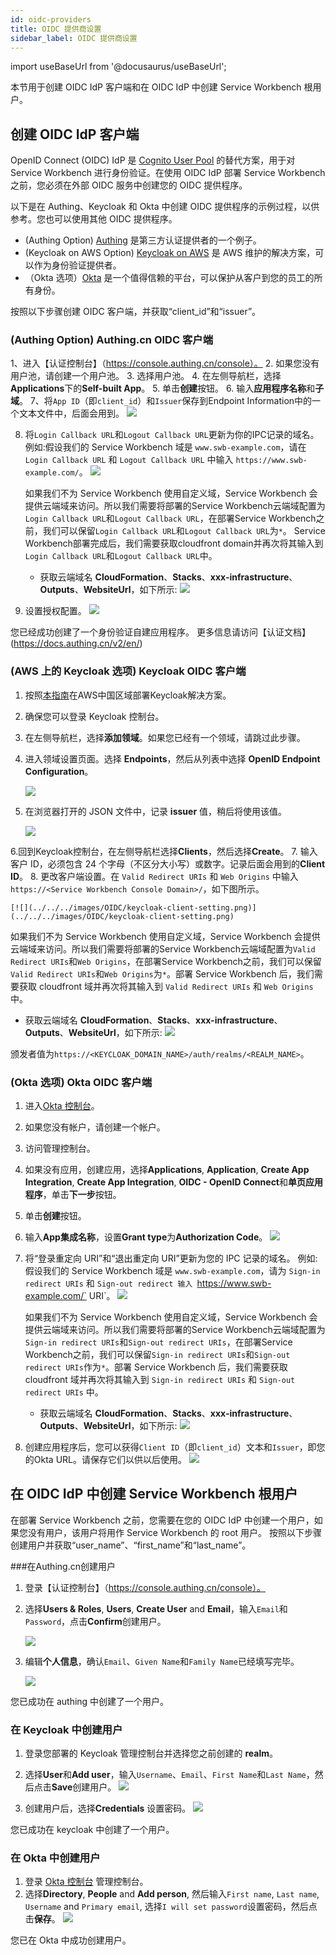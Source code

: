 ```yaml
---
id: oidc-providers
title: OIDC 提供商设置
sidebar_label: OIDC 提供商设置
---
```


import useBaseUrl from '@docusaurus/useBaseUrl';

本节用于创建 OIDC IdP 客户端和在 OIDC IdP 中创建 Service Workbench 根用户。

## 创建 OIDC IdP 客户端

OpenID Connect (OIDC) IdP 是 [Cognito User Pool][cognito] 的替代方案，用于对 Service Workbench 进行身份验证。在使用 OIDC IdP 部署 Service Workbench 之前，您必须在外部 OIDC 服务中创建您的 OIDC 提供程序。

以下是在 Authing、Keycloak 和 Okta 中创建 OIDC 提供程序的示例过程，以供参考。您也可以使用其他 OIDC 提供程序。

- (Authing Option) [Authing][authing] 是第三方认证提供者的一个例子。
- (Keycloak on AWS Option) [Keycloak on AWS][keycloak-solution] 是 AWS 维护的解决方案，可以作为身份验证提供者。
- （Okta 选项）[Okta][okta] 是一个值得信赖的平台，可以保护从客户到您的员工的所有身份。

按照以下步骤创建 OIDC 客户端，并获取“client_id”和“issuer”。

### (Authing Option) Authing.cn OIDC 客户端

1、进入【认证控制台】（https://console.authing.cn/console）。
2. 如果您没有用户池，请创建一个用户池。
3. 选择用户池。
4. 在左侧导航栏，选择**Applications**下的**Self-built App**。
5. 单击**创建**按钮。
6. 输入**应用程序名称**和**子域**。
7、将`App ID`（即`client_id`）和`Issuer`保存到Endpoint Information中的一个文本文件中，后面会用到。
    [![](../../../images/OIDC/endpoint-info.png)](../../../images/OIDC/endpoint-info.png)

8. 将`Login Callback URL`和`Logout Callback URL`更新为你的IPC记录的域名。
   例如:假设我们的 Service Workbench 域是 `www.swb-example.com`，请在 `Login Callback URL` 和 `Logout Callback URL` 中输入 `https://www.swb-example.com/`。
    [![](../../../images/OIDC/authentication-configuration.png)](../../../images/OIDC/authentication-configuration.png)

   如果我们不为 Service Workbench 使用自定义域，Service Workbench 会提供云端域来访问。所以我们需要将部署的Service Workbench云端域配置为`Login Callback URL`和`Logout Callback URL`，在部署Service Workbench之前，我们可以保留`Login Callback URL`和`Logout Callback URL`为`*`。 Service Workbench部署完成后，我们需要获取cloudfront domain并再次将其输入到`Login Callback URL`和`Logout Callback URL`中。
   
   * 获取云端域名
   **CloudFormation**、**Stacks**、**xxx-infrastructure**、**Outputs**、**WebsiteUrl**，如下所示:
   [![](../../../images/OIDC/get-cloudfront-domain.png)](../../../images/OIDC/get-cloudfront-domain.png)
    

9. 设置授权配置。
    [![](../../../images/OIDC/authorization-configuration.png)](../../../images/OIDC/authorization-configuration.png)

您已经成功创建了一个身份验证自建应用程序。
更多信息请访问【认证文档】(https://docs.authing.cn/v2/en/)

### (AWS 上的 Keycloak 选项) Keycloak OIDC 客户端

1. 按照[本指南][keycloak-solution]在AWS中国区域部署Keycloak解决方案。

2. 确保您可以登录 Keycloak 控制台。

3. 在左侧导航栏，选择**添加领域**。如果您已经有一个领域，请跳过此步骤。

4. 进入领域设置页面。选择 **Endpoints**，然后从列表中选择 **OpenID Endpoint Configuration**。

    [![](../../../images/OIDC/keycloak-example-realm.jpg)](../../../images/OIDC/keycloak-example-realm.jpg)

5. 在浏览器打开的 JSON 文件中，记录 **issuer** 值，稍后将使用该值。

    [![](../../../images/OIDC/OIDC-config.jpg)](../../../images/OIDC/OIDC-config.jpg)

6.回到Keycloak控制台，在左侧导航栏选择**Clients**，然后选择**Create**。
7. 输入客户 ID，必须包含 24 个字母（不区分大小写）或数字。记录后面会用到的**Client ID**。
8. 更改客户端设置。在 `Valid Redirect URIs` 和 `Web Origins` 中输入 `https://<Service Workbench Console Domain>/`，如下图所示。

    [![](../../../images/OIDC/keycloak-client-setting.png)](../../../images/OIDC/keycloak-client-setting.png)

   如果我们不为 Service Workbench 使用自定义域，Service Workbench 会提供云端域来访问。所以我们需要将部署的Service Workbench云端域配置为`Valid Redirect URIs`和`Web Origins`，在部署Service Workbench之前，我们可以保留`Valid Redirect URIs`和`Web Origins`为`*`。部署 Service Workbench 后，我们需要获取 cloudfront 域并再次将其输入到 `Valid Redirect URIs` 和 `Web Origins` 中。
   
   * 获取云端域名
   **CloudFormation**、**Stacks**、**xxx-infrastructure**、**Outputs**、**WebsiteUrl**，如下所示:
   [![](../../../images/OIDC/get-cloudfront-domain.png)](../../../images/OIDC/get-cloudfront-domain.png)

颁发者值为`https://<KEYCLOAK_DOMAIN_NAME>/auth/realms/<REALM_NAME>`。

### (Okta 选项) Okta OIDC 客户端

1. 进入[Okta 控制台](https://www.okta.com/)。
2. 如果您没有帐户，请创建一个帐户。
3. 访问管理控制台。
3. 如果没有应用，创建应用，选择**Applications**, **Application**, **Create App Integration**, **Create App Integration**, **OIDC - OpenID Connect**和**单页应用程序**，单击**下一步**按钮。
5. 单击**创建**按钮。
6. 输入**App集成名称**，设置**Grant type**为**Authorization Code**。
    [![](../../../images/OIDC/okta-application-create.png)](../../../images/OIDC/okta-application-create.png)
7. 将“登录重定向 URI”和“退出重定向 URI”更新为您的 IPC 记录的域名。
例如:假设我们的 Service Workbench 域是 `www.swb-example.com`，请为 `Sign-in redirect URIs` 和 `Sign-out redirect 输入 `https://www.swb-example.com/` URI`。
    [![](../../../images/OIDC/okta-application-url.png)](../../../images/OIDC/okta-application-url.png)

   如果我们不为 Service Workbench 使用自定义域，Service Workbench 会提供云端域来访问。所以我们需要将部署的Service Workbench云端域配置为`Sign-in redirect URIs`和`Sign-out redirect URIs`，在部署Service Workbench之前，我们可以保留`Sign-in redirect URIs`和`Sign-out redirect URIs`作为`*`。部署 Service Workbench 后，我们需要获取 cloudfront 域并再次将其输入到 `Sign-in redirect URIs` 和 `Sign-out redirect URIs` 中。
   
   * 获取云端域名
   **CloudFormation**、**Stacks**、**xxx-infrastructure**、**Outputs**、**WebsiteUrl**，如下所示:
   [![](../../../images/OIDC/get-cloudfront-domain.png)](../../../images/OIDC/get-cloudfront-domain.png)

8. 创建应用程序后，您可以获得`Client ID`（即`client_id`）文本和`Issuer`，即您的Okta URL。请保存它们以供以后使用。
    [![](../../../images/OIDC/okta-client-id.png)](../../../images/OIDC/okta-client-id.png)

## 在 OIDC IdP 中创建 Service Workbench 根用户

在部署 Service Workbench 之前，您需要在您的 OIDC IdP 中创建一个用户，如果您没有用户，该用户将用作 Service Workbench 的 root 用户。
按照以下步骤创建用户并获取“user_name”、“first_name”和“last_name”。

###在Authing.cn创建用户

1. 登录【认证控制台】（https://console.authing.cn/console）。
2. 选择**Users & Roles**, **Users**, **Create User** and **Email**，输入`Email`和`Password`，点击**Confirm**创建用户。

    [![](../../../images/OIDC/authing-create-user.png)](../../../images/OIDC/authing-create-user.png)
3. 编辑**个人信息**，确认`Email`、`Given Name`和`Family Name`已经填写完毕。

    [![](../../../images/OIDC/authing-user-config.png)](../../../images/OIDC/authing-user-config.png)

您已成功在 authing 中创建了一个用户。

### 在 Keycloak 中创建用户

1. 登录您部署的 Keycloak 管理控制台并选择您之前创建的 **realm**。

2. 选择**User**和**Add user**，输入`Username`、`Email`、`First Name`和`Last Name`，然后点击**Save**创建用户。
    [![](../../../images/OIDC/keycloak-user-create.png)](../../../images/OIDC/keycloak-user-create.png)

3. 创建用户后，选择**Credentials** 设置密码。
   [![](../../../images/OIDC/keycloak-user-password.png)](../../../images/OIDC/keycloak-user-password.png)

您已成功在 keycloak 中创建了一个用户。

### 在 Okta 中创建用户

1. 登录 [Okta 控制台](https://www.okta.com/) 管理控制台。
2. 选择**Directory**, **People** and **Add person**, 然后输入`First name`, `Last name`, `Username` and `Primary email`, 选择`I will set password`设置密码，然后点击**保存**。
    [![](../../../images/OIDC/keycloak-user-create.png)](../../../images/OIDC/keycloak-user-create.png)

您已在 Okta 中成功创建用户。

[cognito]:https://docs.aws.amazon.com/cognito/latest/developerguide/cognito-user-identity-pools.html
[openid-connect]:https://openid.net/connect/
[authing]:https://www.authing.cn/
[okta]:https://www.okta.com/sg/
[keycloak-solution]:https://www.amazonaws.cn/en/solutions/keycloak-on-aws/
